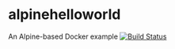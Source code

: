 # alpinehelloworld
An Alpine-based Docker example
[![Build Status](http://ip10-0-2-5-cjlr3sh79sugqdpn1910-8080.direct.docker.labs.eazytraining.fr/job/pipelin%20depoyment/badge/icon)](http://ip10-0-2-5-cjlr3sh79sugqdpn1910-8080.direct.docker.labs.eazytraining.fr/job/pipelin%20depoyment/)
